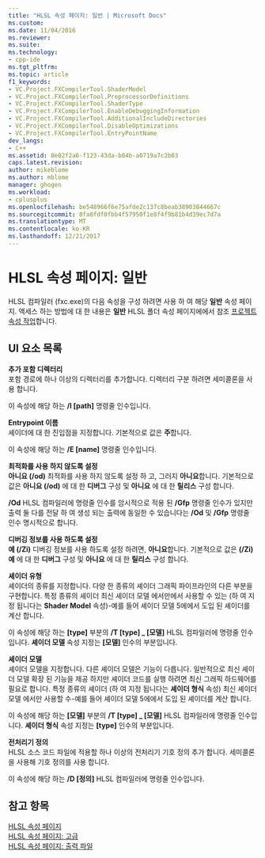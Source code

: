 ```yaml
---
title: "HLSL 속성 페이지: 일반 | Microsoft Docs"
ms.custom: 
ms.date: 11/04/2016
ms.reviewer: 
ms.suite: 
ms.technology:
- cpp-ide
ms.tgt_pltfrm: 
ms.topic: article
f1_keywords:
- VC.Project.FXCompilerTool.ShaderModel
- VC.Project.FXCompilerTool.PreprocessorDefinitions
- VC.Project.FXCompilerTool.ShaderType
- VC.Project.FXCompilerTool.EnableDebuggingInformation
- VC.Project.FXCompilerTool.AdditionalIncludeDirectories
- VC.Project.FXCompilerTool.DisableOptimizations
- VC.Project.FXCompilerTool.EntryPointName
dev_langs:
- C++
ms.assetid: 0e02f2a6-f123-43da-b04b-a0719a7c2b03
caps.latest.revision: 
author: mikeblome
ms.author: mblome
manager: ghogen
ms.workload:
- cplusplus
ms.openlocfilehash: be548966f6e75afde2c137c8beab38903844667c
ms.sourcegitcommit: 8fa8fdf0fbb4f57950f1e8f4f9b81b4d39ec7d7a
ms.translationtype: MT
ms.contentlocale: ko-KR
ms.lasthandoff: 12/21/2017
---
```

# <a name="hlsl-property-pages-general"></a>HLSL 속성 페이지: 일반
HLSL 컴파일러 (fxc.exe)의 다음 속성을 구성 하려면 사용 하 여 해당 **일반** 속성 페이지. 액세스 하는 방법에 대 한 내용은 **일반** HLSL 폴더 속성 페이지에에서 참조 [프로젝트 속성 작업](../ide/working-with-project-properties.md)합니다.  
  
## <a name="uielement-list"></a>UI 요소 목록  
 **추가 포함 디렉터리**  
 포함 경로에 하나 이상의 디렉터리를 추가합니다. 디렉터리 구분 하려면 세미콜론을 사용 합니다.  
  
 이 속성에 해당 하는 **/I [path]** 명령줄 인수입니다.  
  
 **Entrypoint 이름**  
 셰이더에 대 한 진입점을 지정합니다. 기본적으로 값은 **주**합니다.  
  
 이 속성에 해당 하는 **/E [name]** 명령줄 인수입니다.  
  
 **최적화를 사용 하지 않도록 설정**  
 **아니요 (/od)** 최적화를 사용 하지 않도록 설정 하 고, 그러지 **아니요**합니다. 기본적으로 값은 **아니요 (/od)** 에 대 한 **디버그** 구성 및 **아니요** 에 대 한 **릴리스** 구성 합니다.  
  
 **/Od** HLSL 컴파일러에 명령줄 인수를 암시적으로 적용 된 **/Gfp** 명령줄 인수가 있지만 출력 둘 다를 전달 하 여 생성 되는 출력에 동일한 수 있습니다는 **/Od**  및 **/Gfp** 명령줄 인수 명시적으로 합니다.  
  
 **디버깅 정보를 사용 하도록 설정**  
 **예 (/Zi)** 디버깅 정보를 사용 하도록 설정 하려면, **아니요**합니다. 기본적으로 값은 **(/Zi) 예** 에 대 한 **디버그** 구성 및 **아니요** 에 대 한 **릴리스** 구성 합니다.  
  
 **셰이더 유형**  
 셰이더의 종류를 지정합니다. 다양 한 종류의 셰이더 그래픽 파이프라인의 다른 부분을 구현합니다. 특정 종류의 셰이더 최신 셰이더 모델 에서만에서 사용할 수 있는 (하 여 지정 됩니다는 **Shader Model** 속성)-예를 들어 셰이더 모델 5에에서 도입 된 셰이더를 계산 합니다.  
  
 이 속성에 해당 하는 **[type]** 부분의 **/T [type] _ [모델]** HLSL 컴파일러에 명령줄 인수입니다. **셰이더 모델** 속성 지정는 **[모델]** 인수의 부분입니다.  
  
 **셰이더 모델**  
 셰이더 모델을 지정합니다. 다른 셰이더 모델은 기능이 다릅니다. 일반적으로 최신 셰이더 모델 확장 된 기능을 제공 하지만 셰이더 코드를 실행 하려면 최신 그래픽 하드웨어를 필요로 합니다. 특정 종류의 셰이더 (하 여 지정 됩니다는 **셰이더 형식** 속성) 최신 셰이더 모델 에서만 사용할 수-예를 들어 셰이더 모델 5에에서 도입 된 셰이더를 계산 합니다.  
  
 이 속성에 해당 하는 **[모델]** 부분의 **/T [type] _ [모델]** HLSL 컴파일러에 명령줄 인수입니다. **셰이더 형식** 속성 지정는 **[type]** 인수의 부분입니다.  
  
 **전처리기 정의**  
 HLSL 소스 코드 파일에 적용할 하나 이상의 전처리기 기호 정의 추가 합니다. 세미콜론을 사용해 기호 정의를 사용 합니다.  
  
 이 속성에 해당 하는 **/D [정의]** HLSL 컴파일러에 명령줄 인수입니다.  
  
## <a name="see-also"></a>참고 항목  
 [HLSL 속성 페이지](../ide/hlsl-property-pages.md)   
 [HLSL 속성 페이지: 고급](../ide/hlsl-property-pages-advanced.md)   
 [HLSL 속성 페이지: 출력 파일](../ide/hlsl-property-pages-output-files.md)